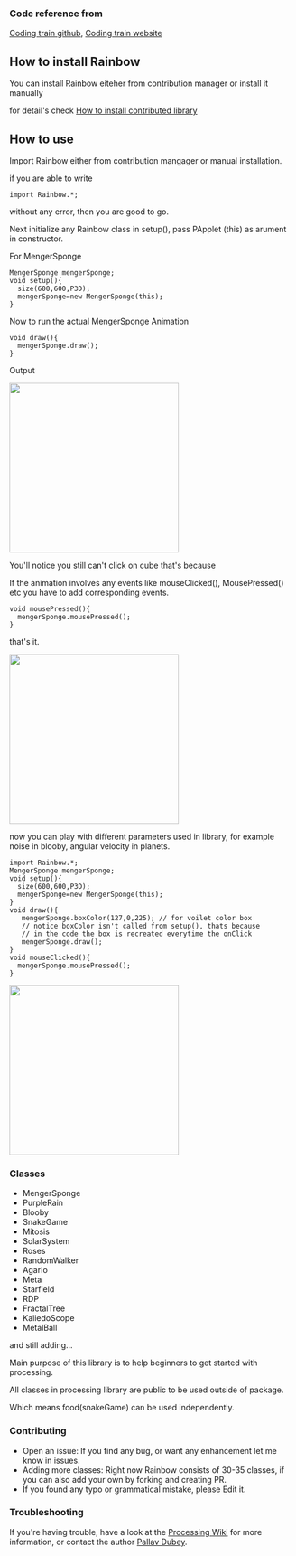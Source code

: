 ### Code reference from 
[Coding train github](https://github.com/codingtrain"), [Coding train website](https://thecodingtrain.com)
## How to install Rainbow

You can install Rainbow eiteher from contribution manager or install it manually

for detail's check [How to install contributed library](https://github.com/processing/processing/wiki/How-to-Install-a-Contributed-Library)

## How to use

Import Rainbow either from contribution mangager or manual installation.

if you are able to write 
~~~
import Rainbow.*;
~~~
without any error, then you are good to go.

Next initialize any Rainbow class in setup(), pass PApplet (this) as arument in constructor.

For MengerSponge
~~~
MengerSponge mengerSponge;
void setup(){
  size(600,600,P3D);
  mengerSponge=new MengerSponge(this);
}
~~~
Now to run the actual MengerSponge Animation
~~~
void draw(){
  mengerSponge.draw(); 
}
~~~

Output

<img src="https://i.ibb.co/ZL3DKKJ/Screenshot-103.png" width="300dp" height="300dp"/>

You'll notice you still can't click on cube that's because

If the animation involves any events like mouseClicked(), MousePressed() etc you have to add corresponding events.

~~~
void mousePressed(){
  mengerSponge.mousePressed();
}
~~~
that's it.

<img src="https://i.ibb.co/tYHngNN/Screenshot-edited-104.png" width ="300dp" height="300dp"/>

now you can play with different parameters used in library, for example noise in blooby, angular velocity in planets.

~~~
import Rainbow.*;
MengerSponge mengerSponge;
void setup(){
  size(600,600,P3D);
  mengerSponge=new MengerSponge(this);
}
void draw(){
   mengerSponge.boxColor(127,0,225); // for voilet color box
   // notice boxColor isn't called from setup(), thats because
   // in the code the box is recreated everytime the onClick
   mengerSponge.draw();
}
void mouseClicked(){
  mengerSponge.mousePressed(); 
}

~~~

<img src="https://i.ibb.co/1r4MsbC/Screenshot-106.png" width="300dp" height="300dp"/>

### Classes
  - MengerSponge
  - PurpleRain
  - Blooby
  - SnakeGame 
  - Mitosis
  - SolarSystem
  - Roses
  - RandomWalker
  - AgarIo
  - Meta
  - Starfield
  - RDP
  - FractalTree
  - KaliedoScope
  - MetalBall

and still adding...

Main purpose of this library is to help beginners to get started with processing.

All classes in processing library are public to be used outside of package.

Which means food(snakeGame) can be used independently.
### Contributing

  - Open an issue: If you find any bug, or want any enhancement let me know in issues.
  - Adding more classes: Right now Rainbow consists of 30-35 classes, if you can also add your own by forking and creating PR.
  - If you found any typo or grammatical mistake, please Edit it.


### Troubleshooting

If you're having trouble, have a look at the [Processing Wiki](https://github.com/processing/processing/wiki/How-to-Install-a-Contributed-Library) for more information, or contact the author [Pallav Dubey](https://github.com/pallav12/).
